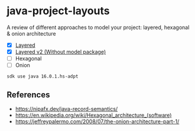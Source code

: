 # java-project-layouts

A review of different approaches to model your project: layered, hexagonal &amp; onion architecture

- [x] [Layered](layered/README.md)
- [x] [Layered v2 (Without model package)](layered2/README.md)
- [ ] Hexagonal
- [ ] Onion

```
sdk use java 16.0.1.hs-adpt
```

## References

- https://nipafx.dev/java-record-semantics/
- https://en.wikipedia.org/wiki/Hexagonal_architecture_(software) 
- https://jeffreypalermo.com/2008/07/the-onion-architecture-part-1/
